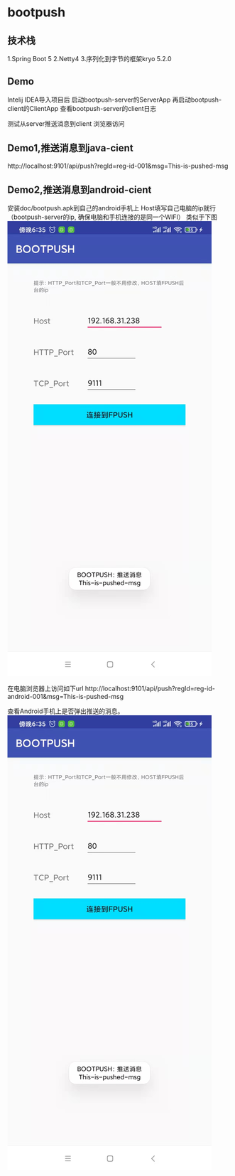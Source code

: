 # bootpush

## 技术栈
1.Spring Boot 5
2.Netty4
3.序列化到字节的框架kryo 5.2.0

## Demo
Intelij IDEA导入项目后
启动bootpush-server的ServerApp
再启动bootpush-client的ClientApp
查看bootpush-server的client日志

测试从server推送消息到client
浏览器访问
## Demo1,推送消息到java-cient
http://localhost:9101/api/push?regId=reg-id-001&msg=This-is-pushed-msg

## Demo2,推送消息到android-cient
安装doc/bootpush.apk到自己的android手机上
Host填写自己电脑的ip就行（bootpush-server的ip, 确保电脑和手机连接的是同一个WIFI）
类似于下图
![alt 图1](/doc/android-client-2.jpeg)

在电脑浏览器上访问如下url
http://localhost:9101/api/push?regId=reg-id-android-001&msg=This-is-pushed-msg

查看Android手机上是否弹出推送的消息。
![alt 图2](/doc/android-client-2.jpeg)